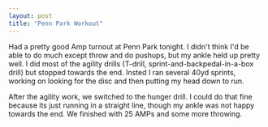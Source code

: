 ```yaml
---
layout: post
title: "Penn Park Workout"
---
```


Had a pretty good Amp turnout at Penn Park tonight. I didn't think I'd be able to do much except throw and do pushups, but my ankle held up pretty well. I did most of the agility drills (T-drill, sprint-and-backpedal-in-a-box drill) but stopped towards the end. Insted I ran several 40yd sprints, working on looking for the disc and then putting my head down to run.

After the agility work, we switched to the hunger drill. I could do that fine because its just running in a straight line, though my ankle was not happy towards the end. We finished with 25 AMPs and some more throwing.
